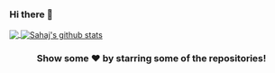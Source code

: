 ### Hi there 👋

<!--
**SahajRana/SahajRana** is a ✨ _special_ ✨ repository because its `README.md` (this file) appears on your GitHub profile.

Here are some ideas to get you started:

- 🔭 I’m currently working on ...
- 🌱 I’m currently learning ...
- 👯 I’m looking to collaborate on ...
- 🤔 I’m looking for help with ...
- 💬 Ask me about ...
- 📫 How to reach me: ...
- 😄 Pronouns: ...
- ⚡ Fun fact: ...
-->

<a href="https://github.com/SahajRana">
  <img align="center" src="https://github-readme-stats.vercel.app/api/top-langs/?username=SahajRana&theme=dark&hide_langs_below=1" />
</a>
<a href="https://github.com/SahajRana">
 <img align="center" src="https://github-readme-stats.vercel.app/api?username=SahajRana&include_all_commits=true&count_private=true&show_icons=true&line_height=20&title_color=FFFFFF&icon_color=FFFFFF&text_color=FFFFFF&bg_color=0D1117" alt="Sahaj's github stats"/>
</a>


<div align="center">

### Show some ❤️ by starring some of the repositories!

</div>
